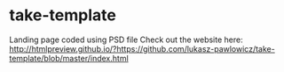 # take-template
Landing page coded using PSD file 
Check out the website here: http://htmlpreview.github.io/?https://github.com/lukasz-pawlowicz/take-template/blob/master/index.html
